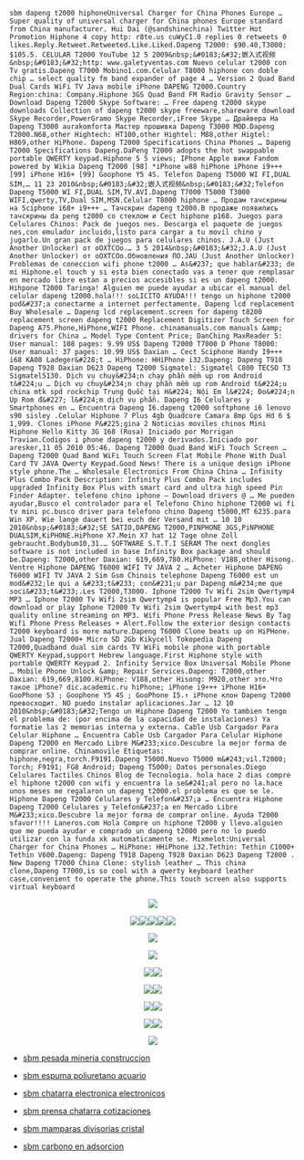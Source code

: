 
```
sbm dapeng t2000 hiphoneUniversal Charger for China Phones Europe … Super quality of universal charger for China phones Europe standard from China manufacturer. Hui Dai (@sandshinechina) Twitter Hot Promotion Hiphone 4 copy http: r8te.us cuWyC1.0 replies 0 retweets 0 likes.Reply.Retweet.Retweeted.Like.Liked.Dapeng T2000: $90.40,T3000: $105.5. CELULAR T2000 YouTube 12 5 2009&nbsp;&#0183;&#32;嵌入式视频&nbsp;&#0183;&#32;http: www.galetyventas.com Nuevo celular t2000 con Tv gratis.Dapeng T7000 Mobino1.com.Celular T8000 hiphone con doble chip … select quality fm band expander of page 4 … Version 2 Quad Band Dual Cards WiFi TV Java mobile iPhone DAPENG T2000.Country Region:china: Company.Hiphone 3GS Quad Band FM Radio Gravity Sensor … Download Dapeng T2000 Skype Software: … Free dapeng t2000 skype downloads Collection of dapeng t2000 skype freeware,shareware download Skype Recorder,PowerGramo Skype Recorder,iFree Skype … Драйвера На Dapeng T3000 aurakomforta Мастер прошивка Dapeng T3000 MOD.Dapeng T2000.N68,other Hightech: HT100,other Hightel: M88,other Higtel: H869,other HiPhone. Dapeng T2000 Specifications China Phones … Dapeng T2000 Specifications Dapeng.DaPeng T2000 adopts the hot swappable portable QWERTY keypad.Hiphone 5 5 views; IPhone Apple вики Fandom powered by Wikia Dapeng T2000 [98] *iPhone w88 hiPhone iPhone i9+++ [99] iPhone H16+ [99] Goophone Y5 4S. Telefon Dapeng T5000 WI FI,DUAL SIM,… 11 23 2010&nbsp;&#0183;&#32;嵌入式视频&nbsp;&#0183;&#32;Telefon Dapeng T5000 WI FI,DUAL SIM,TV.AVI.Dapeng T7000 T5000 T3000 WIFI,qwerty,TV,Dual SIM,MSN.Celular T8000 hiphone … Продам тачскрины на Sciphone i68+ i9+++ … Тачскрин dapeng t2000.В продаже появились тачскрины da peng t2000 со стеклом и Сect hiphone p168. Juegos para Celulares Chinos: Pack de juegos nes. Descarga el paquete de juegos nes,con emulador incluido,listo para cargar a tu movil chino y jugarlo.Un gran pack de juegos para celulares chinos. J.A.U (Just Another Unlocker) от oOXTCOo.… 3 5 2014&nbsp;&#0183;&#32;J.A.U (Just Another Unlocker) от oOXTCOo.Обновления ПО.JAU (Just Another Unlocker) Problemas de coneccion wifi phone t2000 … As&#237; que hablar&#233; de mi Hiphone.el touch y si esta bien conectado vas a tener que remplasar en mercado libre estan a precios accesibles si es un dapeng t2000. Hihpone T2000 Taringa! Alguien me puede ayudar a ubicar el manual del celular dapeng t2000.hola!!! soLICITO AYUDA!!! tengo un hiphone t2000 pod&#237;a conectarme a internet perfectamente. Dapeng lcd replacement Buy Wholesale … Dapeng lcd replacement.screen for dapeng t8200 replacement screen dapeng t2000 Replacement Digitizer Touch Screen for Dapeng A75.Phone,HiPhone,WIFI Phone. chinamanuals.com manuals &amp; drivers for China … Model Type Content Price; DanChing MaxReader 5: User manual: 108 pages: 9.99 US$ Dapeng T2000 T7000 D Phone T8000: User manual: 37 pages: 10.99 US$ Daxian … Cect Sciphone Handy I9+++ i68 KA08 Ladeger&#228;t … HiPhone: HHiPhone i32.Dapeng: Dapeng T918 Dapeng T928 Daxian D623 Dapeng T2000 Sigmatel: Sigmatel C800 TECSO T3 Sigmatel5130. Dịch vụ chuy&#234;n chạy phần mềm up rom Android t&#224;u … Dịch vụ chuy&#234;n chạy phần mềm up rom Android t&#224;u china mtk spd rockchip Trung Quốc tại H&#224; Nội Em l&#224; Đo&#224;n Up Rom đ&#227; l&#224;m dịch vụ phần. Dapeng I6 Celulares y Smartphones en … Encuentra Dapeng I6.dapeng t2000 softphone i6 lenovo s90 sisley .Celular Hiphone 7 Plus 4gb Quadcore Camara 8mp Gps Hd 6 $ 1,999. Clones iPhone P&#225;gina 2 Noticias moviles chinos Mini Hiphone Hello Kitty 3G 168 (Rosa) Iniciado por Morrigan Travian.Codigos i phone dapeng t2000 y derivados.Iniciado por aresker,11 05 2010 05:46. Dapeng T2000 Quad Band WiFi Touch Screen … Dapeng T2000 Quad Band WiFi Touch Screen Flat Mobile Phone With Dual Card TV JAVA Qwerty Keypad.Good News! There is a unique design iPhone style phone.The … Wholesale Electronics From China China … Infinity Plus Combo Pack Description: Infinity Plus Combo Pack includes upgraded Infinity Box Plus with smart card and ultra high speed Pin Finder Adapter. telefono chino iphone — Download drivers @ … Me pueden ayudar,Busco el controlador para el Telefono Chino hiphone T2000 wi fi tv mini pc.busco driver para telefono chino Dapeng t5000,MT 6235.para Win XP. Wie lange dauert bei euch der Versand mit … 10 10 2010&nbsp;&#0183;&#32;SE SATIO,DAPENG T2000,PINPHONE 3GS,PiNPHONE DUALSIM,KiPHONE.HiPhone X7.Mein X7 hat 12 Tage ohne Zoll gebraucht.Bodybum10,31.… SOFTWARE S.T.T.I SERAM The next dongles software is not included in base Infinity Box package and should be.Dapeng: T2000,other Daxian: 619,669,780.HiPhone: V188,other Hisong. Ventre Hiphone DAPENG T6000 WIFI TV JAVA 2 … Acheter Hiphone DAPENG T6000 WIFI TV JAVA 2 Sim Gsm Chinois telephone Dapeng T6000 est un mod&#232;le qui a &#233;t&#233; con&#231;u par Dapeng m&#234;me que soci&#233;t&#233;.Les T2000,T3000. Iphone T2000 Tv Wifi 2sim Qwertymp4 MP3 … Iphone T2000 Tv Wifi 2sim Qwertymp4 is popular Free Mp3.You can download or play Iphone T2000 Tv Wifi 2sim Qwertymp4 with best mp3 quality online streaming on MP3. Wifi Phone Press Release News By Tag Wifi Phone Press Releases + Alert.Follow the exterior design contacts T2000 keyboard is more mature.Dapeng T6000 Clone beats up on HiPHone. Jual Dapeng T2000+ Micro SD 2Gb Kikycell Tokopedia Dapeng T2000,Quadband dual sim cards TV WiFi mobile phone with portable QWERTY Keypad,support Hebrew language.First Hiphone style with portable QWERTY Keypad 2. Infinity Service Box Universal Mobile Phone … Mobile Phone Unlock &amp; Repair Services.Dapeng: T2000,other Daxian: 619,669,8100.HiPhone: V188,other Hisong: M920,other это.Что такое iPhone? dic.academic.ru hiPhone; iPhone i9+++ iPhone H16+ GooPhone S3 ; Goophone Y5 4S ; GooPhone I5.↑ iPhone клон Dapeng T2000 превосходит. NO puedo instalar aplicaciones.Jar … 12 10 2010&nbsp;&#0183;&#32;Tengo un Hiphone Dapeng T2000 Yo tambien tengo el problema de: (por encima de la capacidad de instalaciones) Ya formatie las 2 memorias interna y externa. Cable Usb Cargador Para Celular Hiphone … Encuentra Cable Usb Cargador Para Celular Hiphone Dapeng T2000 en Mercado Libre M&#233;xico.Descubre la mejor forma de comprar online. Chinamovile Etiquetas: hiphone,negra,torch.F9191.Dapeng T5000.Nuevo T5000 m&#243;vil.T2000; Torch; F9191; FG8 Android; Dapeng T5000; Datos personales.Diego Celulares Tactiles Chinos Blog de Tecnologia. hola hace 2 dias compre el hiphone t2000 con wifi y encuentra la se&#241;al pero no la.hace unos meses me regalaron un dapeng t2000.el problema es que se le. Hiphone Dapeng T2000 Celulares y Telefon&#237;a … Encuentra Hiphone Dapeng T2000 Celulares y Telefon&#237;a en Mercado Libre M&#233;xico.Descubre la mejor forma de comprar online. Ayuda T2000 sfavor!!!! Laneros.com Hola Compre un hiphone T2000 y llevo.alguien que me pueda ayudar e comprado un dapeng t2000 pero no lo puedo utilizar con la funda xk automaticamente se. Mixmelot:Universal Charger for China Phones … HiPhone: HHiPhone i32.Tethin: Tethin C1000+ Tethin V600.Dapeng: Dapeng T918 Dapeng T928 Daxian D623 Dapeng T2000 . New Dapeng T7000 China Clone: stylish leather … This china clone,Dapeng T7000,is so cool with a qwerty keyboard leather case,convenient to operate the phone.This touch screen also supports virtual keyboard 
```

<div align="center">

<a href="https://es-crusher.shibang-china.com/github&k=sbm+dapeng+t2000+hiphone"><img src="https://static.shibang-china.com/es/crusher/logo.jpg"></a>

<a href="https://es-crusher.shibang-china.com/github&k=sbm+dapeng+t2000+hiphone"><img src="https://static.shibang-china.com/es/crusher/index.jpg"></a><a href="https://es-crusher.shibang-china.com/material.htmlgithub&k=sbm+dapeng+t2000+hiphone"><img src="https://static.shibang-china.com/es/crusher/material.jpg"></a><a href="https://es-crusher.shibang-china.com/application.htmlgithub&k=sbm+dapeng+t2000+hiphone"><img src="https://static.shibang-china.com/es/crusher/application.jpg"></a><a href="https://es-crusher.shibang-china.com/aboutus.htmlgithub&k=sbm+dapeng+t2000+hiphone"><img src="https://static.shibang-china.com/es/crusher/aboutus.jpg"></a><a href="https://es-crusher.shibang-china.com/contact.htmlgithub&k=sbm+dapeng+t2000+hiphone"><img src="https://static.shibang-china.com/es/crusher/contact.jpg"></a>

<a href="https://es-crusher.shibang-china.com/github&k=sbm+dapeng+t2000+hiphone"><img src="https://static.shibang-china.com/es/crusher/banner.jpg"></a>

<a href="https://swt.shibang-china.com/github&k=sbm+dapeng+t2000+hiphone"><img src="https://static.shibang-china.com/es/crusher/text.jpg"></a>

<a href="https://swt.shibang-china.com/github&k=sbm+dapeng+t2000+hiphone"><img src="https://static.shibang-china.com/es/crusher/chat.jpg"></a><a href="https://es-crusher.shibang-china.com/contact.htmlgithub&k=sbm+dapeng+t2000+hiphone"><img src="https://static.shibang-china.com/es/crusher/message.jpg"></a>

<a href="https://es-crusher.shibang-china.com/products/pe.htmlgithub&k=sbm+dapeng+t2000+hiphone"><img src="https://static.shibang-china.com/es/crusher/pe.jpg"></a><a href="https://es-crusher.shibang-china.com/products/pf.htmlgithub&k=sbm+dapeng+t2000+hiphone"><img src="https://static.shibang-china.com/es/crusher/pf.jpg"></a>

<a href="https://es-crusher.shibang-china.com/products/hpt.htmlgithub&k=sbm+dapeng+t2000+hiphone"><img src="https://static.shibang-china.com/es/crusher/hpt.jpg"></a><a href="https://es-crusher.shibang-china.com/products/vsi.htmlgithub&k=sbm+dapeng+t2000+hiphone"><img src="https://static.shibang-china.com/es/crusher/vsi.jpg"></a>

<a href="https://es-crusher.shibang-china.com/products/klv.htmlgithub&k=sbm+dapeng+t2000+hiphone"><img src="https://static.shibang-china.com/es/crusher/klv.jpg"></a><a href="https://es-crusher.shibang-china.com/products/portable.htmlgithub&k=sbm+dapeng+t2000+hiphone"><img src="https://static.shibang-china.com/es/crusher/portable.jpg"></a>

<a href="https://swt.shibang-china.com/github&k=sbm+dapeng+t2000+hiphone"><img src="https://static.shibang-china.com/es/crusher/case.jpg"></a>

</div>


* [sbm pesada mineria construccion](sbm%20pesada%20mineria%20construccion.md)

* [sbm espuma poliuretano acuario](sbm%20espuma%20poliuretano%20acuario.md)

* [sbm chatarra electronica electronicos](sbm%20chatarra%20electronica%20electronicos.md)

* [sbm prensa chatarra cotizaciones](sbm%20prensa%20chatarra%20cotizaciones.md)

* [sbm mamparas divisorias cristal](sbm%20mamparas%20divisorias%20cristal.md)

* [sbm carbono en adsorcion](sbm%20carbono%20en%20adsorcion.md)